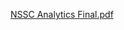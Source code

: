 [NSSC Analytics Final.pdf](https://github.com/smty2018/nssc-finals/files/13810931/NSSC.Analytics.Final.pdf)


